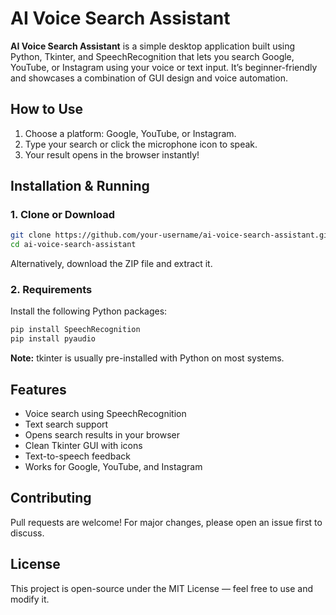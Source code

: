 # AI Voice Search Assistant

**AI Voice Search Assistant** is a simple desktop application built using Python, Tkinter, and SpeechRecognition that lets you search Google, YouTube, or Instagram using your voice or text input. It’s beginner-friendly and showcases a combination of GUI design and voice automation.

## How to Use
1. Choose a platform: Google, YouTube, or Instagram.<br>
2. Type your search or click the microphone icon to speak.<br>
3. Your result opens in the browser instantly!

## Installation & Running
### 1. Clone or Download
```sh
git clone https://github.com/your-username/ai-voice-search-assistant.git
cd ai-voice-search-assistant
```
Alternatively, download the ZIP file and extract it.

### 2. Requirements
Install the following Python packages:
```sh
pip install SpeechRecognition
pip install pyaudio
```
**Note:** tkinter is usually pre-installed with Python on most systems.

## Features
* Voice search using SpeechRecognition
* Text search support
* Opens search results in your browser
* Clean Tkinter GUI with icons
* Text-to-speech feedback
* Works for Google, YouTube, and Instagram

## Contributing
Pull requests are welcome! For major changes, please open an issue first to discuss.

## License
This project is open-source under the MIT License — feel free to use and modify it.

